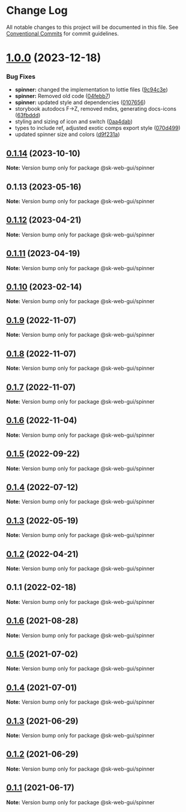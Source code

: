 # Change Log

All notable changes to this project will be documented in this file.
See [Conventional Commits](https://conventionalcommits.org) for commit guidelines.

# [1.0.0](https://github.com/Sundsvallskommun/web-shared-components/compare/@sk-web-gui/spinner@0.1.14...@sk-web-gui/spinner@1.0.0) (2023-12-18)

### Bug Fixes

- **spinner:** changed the implementation to lottie files ([9c94c3e](https://github.com/Sundsvallskommun/web-shared-components/commit/9c94c3e5832b874eae9308c312d2793a5f890990))
- **spinner:** Removed old code ([04febb7](https://github.com/Sundsvallskommun/web-shared-components/commit/04febb7de6ea69421bd5c2b9ac47fdb725472e96))
- **spinner:** updated style and dependencies ([0107656](https://github.com/Sundsvallskommun/web-shared-components/commit/0107656af0ba7f67862d6e63378df7ba7873061f))
- storybook autodocs F->Z, removed mdxs, generating docs-icons ([63fbddd](https://github.com/Sundsvallskommun/web-shared-components/commit/63fbddd93035115ae805d7e21ad73ef426e93a42))
- styling and sizing of icon and switch ([0aa4dab](https://github.com/Sundsvallskommun/web-shared-components/commit/0aa4dab97bb6c1fbc01a22f655baf6248bfd36f2))
- types to include ref, adjusted exotic comps export style ([070d499](https://github.com/Sundsvallskommun/web-shared-components/commit/070d4990ecea5d5ce90ebdd684a381bb8ad95861))
- updated spinner size and colors ([d9f231a](https://github.com/Sundsvallskommun/web-shared-components/commit/d9f231ab71d86331b556a05d8bf597dc7fc12239))

## [0.1.14](https://github.com/Sundsvallskommun/web-shared-components/compare/@sk-web-gui/spinner@0.1.13...@sk-web-gui/spinner@0.1.14) (2023-10-10)

**Note:** Version bump only for package @sk-web-gui/spinner

## 0.1.13 (2023-05-16)

**Note:** Version bump only for package @sk-web-gui/spinner

## [0.1.12](https://github.com/Sundsvallskommun/web-shared-components/compare/@sk-web-gui/spinner@0.1.11...@sk-web-gui/spinner@0.1.12) (2023-04-21)

**Note:** Version bump only for package @sk-web-gui/spinner

## [0.1.11](https://github.com/Sundsvallskommun/web-shared-components/compare/@sk-web-gui/spinner@0.1.10...@sk-web-gui/spinner@0.1.11) (2023-04-19)

**Note:** Version bump only for package @sk-web-gui/spinner

## [0.1.10](https://github.com/Sundsvallskommun/web-shared-components/compare/@sk-web-gui/spinner@0.1.9...@sk-web-gui/spinner@0.1.10) (2023-02-14)

**Note:** Version bump only for package @sk-web-gui/spinner

## [0.1.9](https://github.com/Sundsvallskommun/web-shared-components/compare/@sk-web-gui/spinner@0.1.8...@sk-web-gui/spinner@0.1.9) (2022-11-07)

**Note:** Version bump only for package @sk-web-gui/spinner

## [0.1.8](https://github.com/Sundsvallskommun/web-shared-components/compare/@sk-web-gui/spinner@0.1.7...@sk-web-gui/spinner@0.1.8) (2022-11-07)

**Note:** Version bump only for package @sk-web-gui/spinner

## [0.1.7](https://github.com/Sundsvallskommun/web-shared-components/compare/@sk-web-gui/spinner@0.1.6...@sk-web-gui/spinner@0.1.7) (2022-11-07)

**Note:** Version bump only for package @sk-web-gui/spinner

## [0.1.6](https://github.com/Sundsvallskommun/web-shared-components/compare/@sk-web-gui/spinner@0.1.5...@sk-web-gui/spinner@0.1.6) (2022-11-04)

**Note:** Version bump only for package @sk-web-gui/spinner

## [0.1.5](https://github.com/Sundsvallskommun/web-shared-components/compare/@sk-web-gui/spinner@0.1.4...@sk-web-gui/spinner@0.1.5) (2022-09-22)

**Note:** Version bump only for package @sk-web-gui/spinner

## [0.1.4](https://github.com/Sundsvallskommun/web-shared-components/compare/@sk-web-gui/spinner@0.1.3...@sk-web-gui/spinner@0.1.4) (2022-07-12)

**Note:** Version bump only for package @sk-web-gui/spinner

## [0.1.3](https://github.com/Sundsvallskommun/web-shared-components/compare/@sk-web-gui/spinner@0.1.2...@sk-web-gui/spinner@0.1.3) (2022-05-19)

**Note:** Version bump only for package @sk-web-gui/spinner

## [0.1.2](https://github.com/Sundsvallskommun/web-shared-components/compare/@sk-web-gui/spinner@0.1.1...@sk-web-gui/spinner@0.1.2) (2022-04-21)

**Note:** Version bump only for package @sk-web-gui/spinner

## 0.1.1 (2022-02-18)

**Note:** Version bump only for package @sk-web-gui/spinner

## [0.1.6](https://github.com/vechai/sk-web-gui/compare/@sk-web-gui/spinner@0.1.5...@sk-web-gui/spinner@0.1.6) (2021-08-28)

**Note:** Version bump only for package @sk-web-gui/spinner

## [0.1.5](https://github.com/vechai/sk-web-gui/compare/@sk-web-gui/spinner@0.1.4...@sk-web-gui/spinner@0.1.5) (2021-07-02)

**Note:** Version bump only for package @sk-web-gui/spinner

## [0.1.4](https://github.com/vechai/sk-web-gui/compare/@sk-web-gui/spinner@0.1.3...@sk-web-gui/spinner@0.1.4) (2021-07-01)

**Note:** Version bump only for package @sk-web-gui/spinner

## [0.1.3](https://github.com/vechai/sk-web-gui/compare/@sk-web-gui/spinner@0.1.2...@sk-web-gui/spinner@0.1.3) (2021-06-29)

**Note:** Version bump only for package @sk-web-gui/spinner

## [0.1.2](https://github.com/vechai/sk-web-gui/compare/@sk-web-gui/spinner@0.1.1...@sk-web-gui/spinner@0.1.2) (2021-06-29)

**Note:** Version bump only for package @sk-web-gui/spinner

## [0.1.1](https://github.com/vechai/sk-web-gui/compare/@sk-web-gui/spinner@0.1.0...@sk-web-gui/spinner@0.1.1) (2021-06-17)

**Note:** Version bump only for package @sk-web-gui/spinner
